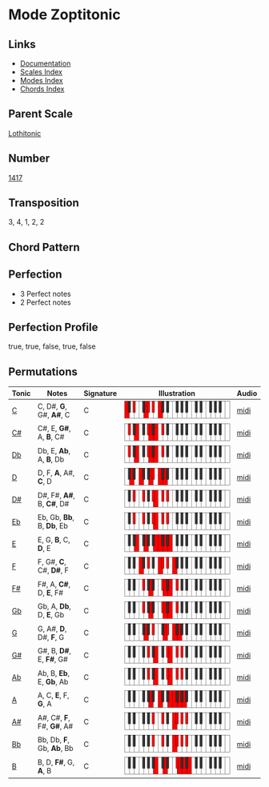 # Mode Zoptitonic

## Links

- [Documentation](README.md)
- [Scales Index](Scales.md)
- [Modes Index](Modes.md)
- [Chords Index](Chords.md)

## Parent Scale

[Lothitonic](ScaleLothitonic.md)

## Number

[1417](https://ianring.com/musictheory/scales/1417)

## Transposition

3, 4, 1, 2, 2

## Chord Pattern



## Perfection

- 3 Perfect notes
- 2 Perfect notes

## Perfection Profile

true, true, false, true, false

## Permutations

| Tonic | Notes | Signature | Illustration | Audio |
|-------|-------|-----------|--------------|-------|
| [C](ModeCNaturalZoptitonic.md) | C, D#, **G**, G#, **A#**, C | C | ![CNaturalZoptitonic](ModeCNaturalZoptitonic.png) | [midi](https://github.com/edipermadi/music/blob/main/docs/ModeCNaturalZoptitonic.mid?raw=true) |
| [C#](ModeCSharpZoptitonic.md) | C#, E, **G#**, A, **B**, C# | C | ![CSharpZoptitonic](ModeCSharpZoptitonic.png) | [midi](https://github.com/edipermadi/music/blob/main/docs/ModeCSharpZoptitonic.mid?raw=true) |
| [Db](ModeDFlatZoptitonic.md) | Db, E, **Ab**, A, **B**, Db | C | ![DFlatZoptitonic](ModeDFlatZoptitonic.png) | [midi](https://github.com/edipermadi/music/blob/main/docs/ModeDFlatZoptitonic.mid?raw=true) |
| [D](ModeDNaturalZoptitonic.md) | D, F, **A**, A#, **C**, D | C | ![DNaturalZoptitonic](ModeDNaturalZoptitonic.png) | [midi](https://github.com/edipermadi/music/blob/main/docs/ModeDNaturalZoptitonic.mid?raw=true) |
| [D#](ModeDSharpZoptitonic.md) | D#, F#, **A#**, B, **C#**, D# | C | ![DSharpZoptitonic](ModeDSharpZoptitonic.png) | [midi](https://github.com/edipermadi/music/blob/main/docs/ModeDSharpZoptitonic.mid?raw=true) |
| [Eb](ModeEFlatZoptitonic.md) | Eb, Gb, **Bb**, B, **Db**, Eb | C | ![EFlatZoptitonic](ModeEFlatZoptitonic.png) | [midi](https://github.com/edipermadi/music/blob/main/docs/ModeEFlatZoptitonic.mid?raw=true) |
| [E](ModeENaturalZoptitonic.md) | E, G, **B**, C, **D**, E | C | ![ENaturalZoptitonic](ModeENaturalZoptitonic.png) | [midi](https://github.com/edipermadi/music/blob/main/docs/ModeENaturalZoptitonic.mid?raw=true) |
| [F](ModeFNaturalZoptitonic.md) | F, G#, **C**, C#, **D#**, F | C | ![FNaturalZoptitonic](ModeFNaturalZoptitonic.png) | [midi](https://github.com/edipermadi/music/blob/main/docs/ModeFNaturalZoptitonic.mid?raw=true) |
| [F#](ModeFSharpZoptitonic.md) | F#, A, **C#**, D, **E**, F# | C | ![FSharpZoptitonic](ModeFSharpZoptitonic.png) | [midi](https://github.com/edipermadi/music/blob/main/docs/ModeFSharpZoptitonic.mid?raw=true) |
| [Gb](ModeGFlatZoptitonic.md) | Gb, A, **Db**, D, **E**, Gb | C | ![GFlatZoptitonic](ModeGFlatZoptitonic.png) | [midi](https://github.com/edipermadi/music/blob/main/docs/ModeGFlatZoptitonic.mid?raw=true) |
| [G](ModeGNaturalZoptitonic.md) | G, A#, **D**, D#, **F**, G | C | ![GNaturalZoptitonic](ModeGNaturalZoptitonic.png) | [midi](https://github.com/edipermadi/music/blob/main/docs/ModeGNaturalZoptitonic.mid?raw=true) |
| [G#](ModeGSharpZoptitonic.md) | G#, B, **D#**, E, **F#**, G# | C | ![GSharpZoptitonic](ModeGSharpZoptitonic.png) | [midi](https://github.com/edipermadi/music/blob/main/docs/ModeGSharpZoptitonic.mid?raw=true) |
| [Ab](ModeAFlatZoptitonic.md) | Ab, B, **Eb**, E, **Gb**, Ab | C | ![AFlatZoptitonic](ModeAFlatZoptitonic.png) | [midi](https://github.com/edipermadi/music/blob/main/docs/ModeAFlatZoptitonic.mid?raw=true) |
| [A](ModeANaturalZoptitonic.md) | A, C, **E**, F, **G**, A | C | ![ANaturalZoptitonic](ModeANaturalZoptitonic.png) | [midi](https://github.com/edipermadi/music/blob/main/docs/ModeANaturalZoptitonic.mid?raw=true) |
| [A#](ModeASharpZoptitonic.md) | A#, C#, **F**, F#, **G#**, A# | C | ![ASharpZoptitonic](ModeASharpZoptitonic.png) | [midi](https://github.com/edipermadi/music/blob/main/docs/ModeASharpZoptitonic.mid?raw=true) |
| [Bb](ModeBFlatZoptitonic.md) | Bb, Db, **F**, Gb, **Ab**, Bb | C | ![BFlatZoptitonic](ModeBFlatZoptitonic.png) | [midi](https://github.com/edipermadi/music/blob/main/docs/ModeBFlatZoptitonic.mid?raw=true) |
| [B](ModeBNaturalZoptitonic.md) | B, D, **F#**, G, **A**, B | C | ![BNaturalZoptitonic](ModeBNaturalZoptitonic.png) | [midi](https://github.com/edipermadi/music/blob/main/docs/ModeBNaturalZoptitonic.mid?raw=true) |

